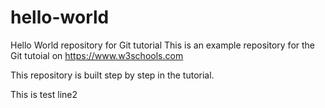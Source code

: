 # hello-world
Hello World repository for Git tutorial
This is an example repository for the Git tutoial on https://www.w3schools.com

This repository is built step by step in the tutorial.

This is test line2
